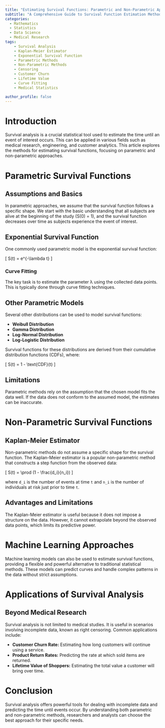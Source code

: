 ```yaml
---
title: "Estimating Survival Functions: Parametric and Non-Parametric Approaches"
subtitle: "A Comprehensive Guide to Survival Function Estimation Methods"
categories:
  - Mathematics
  - Statistics
  - Data Science
  - Medical Research
tags:
    - Survival Analysis
    - Kaplan-Meier Estimator
    - Exponential Survival Function
    - Parametric Methods
    - Non-Parametric Methods
    - Censoring
    - Customer Churn
    - Lifetime Value
    - Curve Fitting
    - Medical Statistics

author_profile: false
---
```


# Introduction

Survival analysis is a crucial statistical tool used to estimate the time until an event of interest occurs. This can be applied in various fields such as medical research, engineering, and customer analytics. This article explores the methods for estimating survival functions, focusing on parametric and non-parametric approaches.

# Parametric Survival Functions

## Assumptions and Basics

In parametric approaches, we assume that the survival function follows a specific shape. We start with the basic understanding that all subjects are alive at the beginning of the study (S(0) = 1), and the survival function decreases over time as subjects experience the event of interest.

## Exponential Survival Function

One commonly used parametric model is the exponential survival function:

\[ S(t) = e^{-\lambda t} \]

### Curve Fitting

The key task is to estimate the parameter λ using the collected data points. This is typically done through curve fitting techniques.

## Other Parametric Models

Several other distributions can be used to model survival functions:

- **Weibull Distribution**
- **Gamma Distribution**
- **Log-Normal Distribution**
- **Log-Logistic Distribution**

Survival functions for these distributions are derived from their cumulative distribution functions (CDFs), where:

\[ S(t) = 1 - \text{CDF}(t) \]

## Limitations

Parametric methods rely on the assumption that the chosen model fits the data well. If the data does not conform to the assumed model, the estimates can be inaccurate.

# Non-Parametric Survival Functions

## Kaplan-Meier Estimator

Non-parametric methods do not assume a specific shape for the survival function. The Kaplan-Meier estimator is a popular non-parametric method that constructs a step function from the observed data:

\[ S(t) = \prod (1 - \frac{d_i}{n_i}) \]

where `d_i` is the number of events at time `t` and `n_i` is the number of individuals at risk just prior to time `t`.

## Advantages and Limitations

The Kaplan-Meier estimator is useful because it does not impose a structure on the data. However, it cannot extrapolate beyond the observed data points, which limits its predictive power.

# Machine Learning Approaches

Machine learning models can also be used to estimate survival functions, providing a flexible and powerful alternative to traditional statistical methods. These models can predict curves and handle complex patterns in the data without strict assumptions.

# Applications of Survival Analysis

## Beyond Medical Research

Survival analysis is not limited to medical studies. It is useful in scenarios involving incomplete data, known as right censoring. Common applications include:

- **Customer Churn Rate:** Estimating how long customers will continue using a service.
- **Product Return Rates:** Predicting the rate at which sold items are returned.
- **Lifetime Value of Shoppers:** Estimating the total value a customer will bring over time.

# Conclusion

Survival analysis offers powerful tools for dealing with incomplete data and predicting the time until events occur. By understanding both parametric and non-parametric methods, researchers and analysts can choose the best approach for their specific needs.
